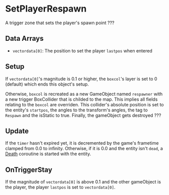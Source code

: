 # SetPlayerRespawn
A trigger zone that sets the player's spawn point ???

## Data Arrays
- `vectordata[0]`: The position to set the player `lastpos` when entered

## Setup
If `vectordata[0]`'s magnitude is 0.1 or higher, the `boxcol`'s layer is set to 0 (default) which ends this object's setup.

Otherwise, `boxcol` is recreated as a new GameObject named `respawner` with a new trigger BoxCollider that is childed to the map. This implies all fields relating to the `boxcol` are overriden. This collider's absolute position is set to the entity's `startpos`, the angles to the transform's angles, the tag to `Respawn` and the isStatic to true. Finally, the gameObject gets destroyed ???

## Update
If the `timer` hasn't expired yet, it is decremented by the game's frametime clamped from 0.0 to infinity. Otherwise, if it is 0.0 and the entity isn't `dead`, a [Death](../../EntityControl/Notable%20methods/Death.md) coroutine is started with the entity.

## OnTriggerStay
If the magnitude of `vectordata[0]` is above 0.1 and the other gameObject is the player, the player `lastpos` is set to `vectordata[0]`.
